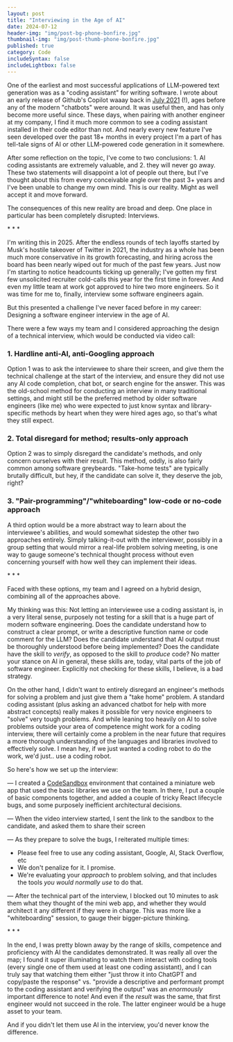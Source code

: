 ```yaml
---
layout: post
title: "Interviewing in the Age of AI"
date: 2024-07-12
header-img: "img/post-bg-phone-bonfire.jpg"
thumbnail-img: "img/post-thumb-phone-bonfire.jpg"
published: true
category: Code
includeSyntax: false
includeLightbox: false
---
```


<span class='illuminated-letter'>O</span>ne of the earliest and most successful applications of LLM-powered text generation was as a "coding assistant" for writing software. I wrote about an early release of Github's Copilot waaay back in <a href="https://blog.union.io/code/2021/07/14/code-robot/">July 2021</a> (!), ages before any of the modern "chatbots" were around. It was useful then, and has only become more useful since. These days, when pairing with another engineer at my company, I find it much more common to see a coding assistant installed in their code editor than not. And nearly every new feature I've seen developed over the past 18+ months in every project I'm a part of has tell-tale signs of AI or other LLM-powered code generation in it somewhere.

After some reflection on the topic, I've come to two conclusions: 1. AI coding assistants are extremely valuable, and 2. they will never go away. These two statements will disappoint a lot of people out there, but I've thought about this from every conceivable angle over the past 3+ years and I've been unable to change my own mind. This is our reality. Might as well accept it and move forward.

The consequences of this new reality are broad and deep. One place in particular has been completely disrupted: Interviews.

<div class='asterisk-spacer'> * * * </div>

I'm writing this in 2025. After the endless rounds of tech layoffs started by Musk's hostile takeover of Twitter in 2021, the industry as a whole has been much more conservative in its growth forecasting, and hiring across the board has been nearly wiped out for much of the past few years. Just now I'm starting to notice headcounts ticking up generally; I've gotten my first few unsolicited recruiter cold-calls this year for the first time in forever. And even my little team at work got approved to hire two more engineers. So it was time for me to, finally, interview some software engineers again.

But this presented a challenge I've never faced before in my career: Designing a software engineer interview in the age of AI.

There were a few ways my team and I considered approaching the design of a technical interview, which would be conducted via video call:

### 1. Hardline anti-AI, anti-Googling approach

Option 1 was to ask the interviewee to share their screen, and give them the technical challenge at the start of the interview, and ensure they did not use any AI code completion, chat bot, or search engine for the answer. This was the old-school method for conducting an interview in many traditional settings, and might still be the preferred method by older software engineers (like me) who were expected to just know syntax and library-specific methods by heart when they were hired ages ago, so that's what they still expect.

### 2. Total disregard for method; results-only approach

Option 2 was to simply disregard the candidate's methods, and only concern ourselves with their result. This method, oddly, is also fairly common among software greybeards. "Take-home tests" are typically brutally difficult, but hey, if the candidate can solve it, they deserve the job, right?

### 3. "Pair-programming"/"whiteboarding" low-code or no-code approach

A third option would be a more abstract way to learn about the interviewee's abilities, and would somewhat sidestep the other two approaches entirely. Simply talking-it-out with the interviewer, possibly in a group setting that would mirror a real-life problem solving meeting, is one way to gauge someone's technical thought process without even concerning yourself with how well they can implement their ideas.

<div class='asterisk-spacer'> * * * </div>

Faced with these options, my team and I agreed on a hybrid design, combining all of the approaches above.

My thinking was this: Not letting an interviewee use a coding assistant is, in a very literal sense, purposely not testing for a skill that is a huge part of modern software engineering. Does the candidate understand how to construct a clear prompt, or write a descriptive function name or code comment for the LLM? Does the candidate understand that AI output must be thoroughly understood before being implemented? Does the candidate have the skill to _verify_, as opposed to the skill to _produce_ code? No matter your stance on AI in general, these skills are, today, vital parts of the job of software engineer. Explicitly not checking for these skills, I believe, is a bad strategy.

On the other hand, I didn't want to entirely disregard an engineer's methods for solving a problem and just give them a "take home" problem. A standard coding assistant (plus asking an advanced chatbot for help with more abstract concepts) really makes it possible for very novice engineers to "solve" very tough problems. And while leaning too heavily on AI to solve problems outside your area of competence might work for a coding interview, there will certainly come a problem in the near future that requires a more thorough understanding of the languages and libraries involved to effectively solve. I mean hey, if we just wanted a coding robot to do the work, we'd just.. use a coding robot.

So here's how we set up the interview:

— I created a [CodeSandbox](https://codesandbox.io) environment that contained a miniature web app that used the basic libraries we use on the team. In there, I put a couple of basic components together, and added a couple of tricky React lifecycle bugs, and some purposely inefficient architectural decisions.

— When the video interview started, I sent the link to the sandbox to the candidate, and asked them to share their screen

— As they prepare to solve the bugs, I reiterated multiple times:

- Please feel free to use any coding assistant, Google, AI, Stack Overflow, etc
- We don't penalize for it. I promise.
- We're evaluating your _approach_ to problem solving, and that includes the tools _you would normally use_ to do that.

— After the technical part of the interview, I blocked out 10 minutes to ask them what they thought of the mini web app, and whether they would architect it any different if they were in charge. This was more like a "whiteboarding" session, to gauge their bigger-picture thinking.

<div class='asterisk-spacer'> * * * </div>

In the end, I was pretty blown away by the range of skills, competence and proficiency with AI the candidates demonstrated. It was really all over the map; I found it super illuminating to watch them interact with coding tools (every single one of them used at least one coding assistant), and I can truly say that watching them either "just throw it into ChatGPT and copy/paste the response" vs. "provide a descriptive and performant prompt to the coding assistant and verifying the output" was an _enormously_ important difference to note! And even if the _result_ was the same, that first engineer would not succeed in the role. The latter engineer would be a huge asset to your team.

And if you didn't let them use AI in the interview, you'd never know the difference.
